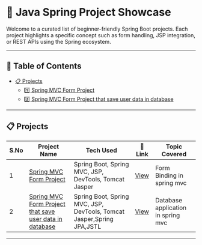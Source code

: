# 🌿 Java Spring Project Showcase

Welcome to a curated list of beginner-friendly Spring Boot projects. Each project highlights a specific concept such as form handling, JSP integration, or REST APIs using the Spring ecosystem.

---

## 📘 Table of Contents

- [📋 Projects](#-projects)
  - [1️⃣ Spring MVC Form Project](#1️⃣-spring-mvc-form-project)
  - [2️⃣ Spring MVC Form Project that save user data in database](#1️2️⃣-spring-mvc-form2-project)

---

## 📋 Projects

| S.No | Project Name                                                                            | Tech Used                                                             | 🔗 Link                            | Topic Covered                      |
| ---- | --------------------------------------------------------------------------------------- | --------------------------------------------------------------------- | ---------------------------------- | ---------------------------------- |
| 1    | [Spring MVC Form Project](#1️⃣-spring-mvc-form-project)                                  | Spring Boot, Spring MVC, JSP, DevTools, Tomcat Jasper                 | [View](./1FormProject/README.md)   | Form Binding in spring mvc         |
| 2    | [Spring MVC Form Project that save user data in database](#2️⃣-spring-mvc-form2-project) | Spring Boot, Spring MVC, JSP, DevTools, Tomcat Jasper,Spring JPA,JSTL | [View](./2FormProject-2/README.md) | Database application in spring mvc |

---
